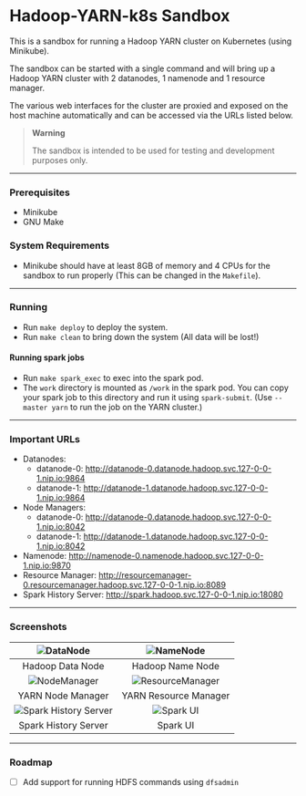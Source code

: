 # Hadoop-YARN-k8s Sandbox

This is a sandbox for running a Hadoop YARN cluster on Kubernetes (using Minikube).

The sandbox can be started with a single command and will bring up a Hadoop YARN cluster with 2 datanodes, 1 namenode and 1 resource manager.

The various web interfaces for the cluster are proxied and exposed on the host machine automatically and can be accessed via the URLs listed below.

> **Warning**
>
> The sandbox is intended to be used for testing and development purposes only.

---

### Prerequisites
* Minikube
* GNU Make

### System Requirements
* Minikube should have at least 8GB of memory and 4 CPUs for the sandbox to run properly (This can be changed in the `Makefile`).

---

### Running
* Run `make deploy` to deploy the system.
* Run `make clean` to bring down the system (All data will be lost!)

#### Running spark jobs
* Run `make spark_exec` to exec into the spark pod.
* The `work` directory is mounted as `/work` in the spark pod. You can copy your spark job to this directory and run it using `spark-submit`. (Use `--master yarn` to run the job on the YARN cluster.)

---

### Important URLs
* Datanodes:
    * datanode-0: http://datanode-0.datanode.hadoop.svc.127-0-0-1.nip.io:9864
    * datanode-1: http://datanode-1.datanode.hadoop.svc.127-0-0-1.nip.io:9864
* Node Managers:
    * datanode-0: http://datanode-0.datanode.hadoop.svc.127-0-0-1.nip.io:8042
    * datanode-1: http://datanode-1.datanode.hadoop.svc.127-0-0-1.nip.io:8042
* Namenode: http://namenode-0.namenode.hadoop.svc.127-0-0-1.nip.io:9870
* Resource Manager: http://resourcemanager-0.resourcemanager.hadoop.svc.127-0-0-1.nip.io:8089
* Spark History Server: http://spark.hadoop.svc.127-0-0-1.nip.io:18080

---

### Screenshots

| ![DataNode](https://i.imgur.com/PcLl4f4.png) | ![NameNode](https://i.imgur.com/RSJHLyp.png) |
|:--:|:--:|
| Hadoop Data Node | Hadoop Name Node |
| ![NodeManager](https://i.imgur.com/gR65OSv.png) | ![ResourceManager](https://i.imgur.com/CJ4LXjY.png) |
| YARN Node Manager | YARN Resource Manager |
| ![Spark History Server](https://i.imgur.com/JTQwd0d.png) | ![Spark UI](https://i.imgur.com/PaB6Jze.png) |
| Spark History Server | Spark UI |

---

### Roadmap
- [ ] Add support for running HDFS commands using `dfsadmin`
